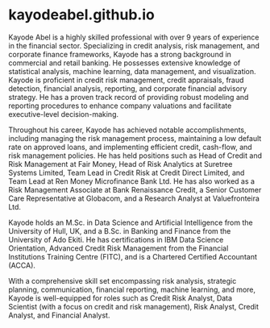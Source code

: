 # kayodeabel.github.io
Kayode Abel is a highly skilled professional with over 9 years of experience in the financial sector. Specializing in credit analysis, risk management, and corporate finance frameworks, Kayode has a strong background in commercial and retail banking. He possesses extensive knowledge of statistical analysis, machine learning, data management, and visualization. Kayode is proficient in credit risk management, credit appraisals, fraud detection, financial analysis, reporting, and corporate financial advisory strategy. He has a proven track record of providing robust modeling and reporting procedures to enhance company valuations and facilitate executive-level decision-making.

Throughout his career, Kayode has achieved notable accomplishments, including managing the risk management process, maintaining a low default rate on approved loans, and implementing efficient credit, cash-flow, and risk management policies. He has held positions such as Head of Credit and Risk Management at Fair Money, Head of Risk Analytics at Suretree Systems Limited, Team Lead in Credit Risk at Credit Direct Limited, and Team Lead at Ren Money Microfinance Bank Ltd. He has also worked as a Risk Management Associate at Bank Renaissance Credit, a Senior Customer Care Representative at Globacom, and a Research Analyst at Valuefronteira Ltd.

Kayode holds an M.Sc. in Data Science and Artificial Intelligence from the University of Hull, UK, and a B.Sc. in Banking and Finance from the University of Ado Ekiti. He has certifications in IBM Data Science Orientation, Advanced Credit Risk Management from the Financial Institutions Training Centre (FITC), and is a Chartered Certified Accountant (ACCA).

With a comprehensive skill set encompassing risk analysis, strategic planning, communication, financial reporting, machine learning, and more, Kayode is well-equipped for roles such as Credit Risk Analyst, Data Scientist (with a focus on credit and risk management), Risk Analyst, Credit Analyst, and Financial Analyst.

